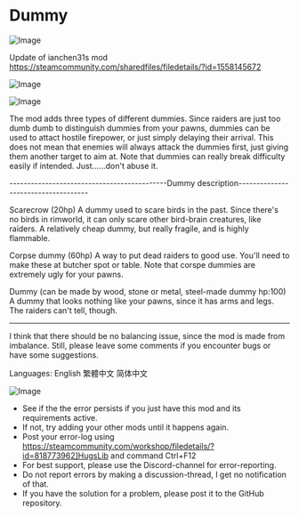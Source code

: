 # Dummy

![Image](https://i.imgur.com/buuPQel.png)

Update of ianchen31s mod
https://steamcommunity.com/sharedfiles/filedetails/?id=1558145672

![Image](https://i.imgur.com/pufA0kM.png)

	
![Image](https://i.imgur.com/Z4GOv8H.png)


The mod adds three types of different dummies.
Since raiders are just too dumb dumb to distinguish dummies from your pawns, dummies can be used to attact hostile firepower, or just simply delaying their arrival.
This does not mean that enemies will always attack the dummies first, just giving them another target to aim at.
Note that dummies can really break difficulty easily if intended. Just......don't abuse it.

--------------------------------------------Dummy description------------------------------------

Scarecrow (20hp)
A dummy used to scare birds in the past. Since there's no birds in rimworld, it can only scare other bird-brain creatures, like raiders. A relatively cheap dummy, but really fragile, and is highly flammable.

Corpse dummy (60hp)
A way to put dead raiders to good use. You'll need to make these at butcher spot or table. Note that corspe dummies are extremely ugly for your pawns.

Dummy (can be made by wood, stone or metal, steel-made dummy hp:100)
A dummy that looks nothing like your pawns, since it has arms and legs. The raiders can't tell, though.

----------------------------------------------------------------------------------------------------------

I think that there should be no balancing issue, since the mod is made from imbalance. Still, please leave some comments if you encounter bugs or have some suggestions.

Languages:
English
繁體中文
简体中文


![Image](https://i.imgur.com/PwoNOj4.png)



-  See if the the error persists if you just have this mod and its requirements active.
-  If not, try adding your other mods until it happens again.
-  Post your error-log using https://steamcommunity.com/workshop/filedetails/?id=818773962]HugsLib and command Ctrl+F12
-  For best support, please use the Discord-channel for error-reporting.
-  Do not report errors by making a discussion-thread, I get no notification of that.
-  If you have the solution for a problem, please post it to the GitHub repository.




